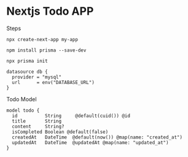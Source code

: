 # Nextjs Todo APP

Steps

```
npx create-next-app my-app
```

```
npm install prisma --save-dev
```

```
npx prisma init
```

```
datasource db {
  provider = "mysql"
  url      = env("DATABASE_URL")
}
```

Todo Model
```
model todo {
  id          String     @default(cuid()) @id
  title       String
  content     String?
  isCompleted Boolean @default(false)
  createdAt   DateTime  @default(now()) @map(name: "created_at")
  updatedAt   DateTime  @updatedAt @map(name: "updated_at")
}
```